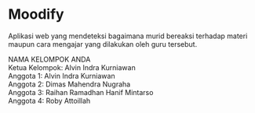 # Moodify
Aplikasi web yang mendeteksi bagaimana murid bereaksi terhadap materi maupun cara mengajar yang dilakukan oleh guru tersebut. <br/>

NAMA KELOMPOK ANDA  <br/>
Ketua Kelompok: Alvin Indra Kurniawan  <br/>
Anggota 1: Alvin Indra Kurniawan <br/>
Anggota 2: Dimas Mahendra Nugraha <br/>
Anggota 3: Raihan Ramadhan Hanif Mintarso <br/>
Anggota 4: Roby Attoillah <br/>

